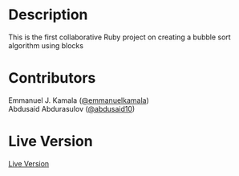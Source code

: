 # Description
This is the first collaborative Ruby project on creating a bubble sort algorithm using blocks
# Contributors
Emmanuel J. Kamala (<a href="https://github.com/emmanuelkamala">@emmanuelkamala</a>)<br>
Abdusaid Abdurasulov (<a href="https://github.com/Abdusaid10">@abdusaid10</a>)
# Live Version
<a href="https://raw.githack.com/emmanuelkamala/bubble-sort/development/bubble_sort.rb">Live Version</a>
